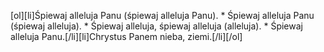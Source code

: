 [ol][li]Śpiewaj alleluja Panu (śpiewaj alleluja Panu). * Śpiewaj alleluja Panu (śpiewaj alleluja). * Śpiewaj alleluja, śpiewaj alleluja (alleluja). * Śpiewaj alleluja Panu.[/li][li]Chrystus Panem nieba, ziemi.[/li][/ol]